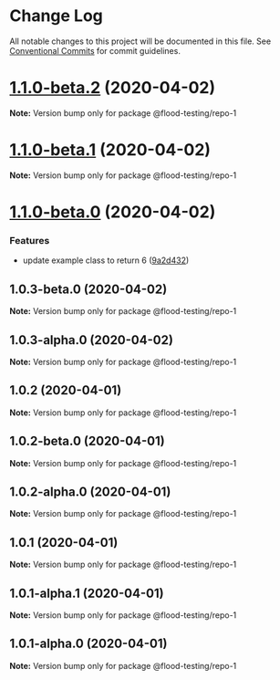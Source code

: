 # Change Log

All notable changes to this project will be documented in this file.
See [Conventional Commits](https://conventionalcommits.org) for commit guidelines.

# [1.1.0-beta.2](https://github.com/flood-io/experimental-release-workflow/compare/v1.1.0-beta.1...v1.1.0-beta.2) (2020-04-02)

**Note:** Version bump only for package @flood-testing/repo-1





# [1.1.0-beta.1](https://github.com/flood-io/experimental-release-workflow/compare/v1.1.0-beta.0...v1.1.0-beta.1) (2020-04-02)

**Note:** Version bump only for package @flood-testing/repo-1





# [1.1.0-beta.0](https://github.com/flood-io/experimental-release-workflow/compare/v1.0.3-beta.0...v1.1.0-beta.0) (2020-04-02)

### Features

- update example class to return 6 ([9a2d432](https://github.com/flood-io/experimental-release-workflow/commit/9a2d432ecabb500aa5ba785cf067754f56ea7ed2))

## 1.0.3-beta.0 (2020-04-02)

**Note:** Version bump only for package @flood-testing/repo-1

## 1.0.3-alpha.0 (2020-04-02)

**Note:** Version bump only for package @flood-testing/repo-1

## 1.0.2 (2020-04-01)

**Note:** Version bump only for package @flood-testing/repo-1

## 1.0.2-beta.0 (2020-04-01)

**Note:** Version bump only for package @flood-testing/repo-1

## 1.0.2-alpha.0 (2020-04-01)

**Note:** Version bump only for package @flood-testing/repo-1

## 1.0.1 (2020-04-01)

**Note:** Version bump only for package @flood-testing/repo-1

## 1.0.1-alpha.1 (2020-04-01)

**Note:** Version bump only for package @flood-testing/repo-1

## 1.0.1-alpha.0 (2020-04-01)

**Note:** Version bump only for package @flood-testing/repo-1
